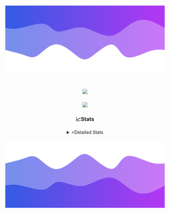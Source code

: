 ![Header](./header.png)
<div align="center">

<h1 align="center">
  <a href="https://git.io/typing-svg">
    <img src="https://readme-typing-svg.herokuapp.com/?lines=Hello,+There!+%F0%9F%91%8B;This+is+chicho.;Owner+on+Ocean;&center=true&size=25">
  </a>
</h1>
  
<p align="center">
  <img src="https://lanyard.cnrad.dev/api/852683595378196480" />
</p>

### 📈Stats
<details>
    <summary> ⚡Detailed Stats</summary>
    <br/>

<!--START_SECTION:waka-->
![Code Time](http://img.shields.io/badge/Code%20Time-787%20hrs%2013%20mins-blue)

![Profile Views](http://img.shields.io/badge/Profile%20Views-2-blue)

**🐱 My GitHub Data** 

> 📦 78.4 kB Used in GitHub's Storage 
 > 
> 🏆 29 Contributions in the Year 2024
 > 
> 🚫 Not Opted to Hire
 > 
> 📜 15 Public Repositories 
 > 
> 🔑 9 Private Repositories 
 > 
**I'm a Night 🦉** 

```text
🌞 Morning                22 commits          █░░░░░░░░░░░░░░░░░░░░░░░░   05.50 % 
🌆 Daytime                55 commits          ███░░░░░░░░░░░░░░░░░░░░░░   13.75 % 
🌃 Evening                175 commits         ███████████░░░░░░░░░░░░░░   43.75 % 
🌙 Night                  148 commits         █████████░░░░░░░░░░░░░░░░   37.00 % 
```
📅 **I'm Most Productive on Tuesday** 

```text
Monday                   24 commits          ██░░░░░░░░░░░░░░░░░░░░░░░   06.00 % 
Tuesday                  108 commits         ███████░░░░░░░░░░░░░░░░░░   27.00 % 
Wednesday                83 commits          █████░░░░░░░░░░░░░░░░░░░░   20.75 % 
Thursday                 56 commits          ████░░░░░░░░░░░░░░░░░░░░░   14.00 % 
Friday                   42 commits          ███░░░░░░░░░░░░░░░░░░░░░░   10.50 % 
Saturday                 34 commits          ██░░░░░░░░░░░░░░░░░░░░░░░   08.50 % 
Sunday                   53 commits          ███░░░░░░░░░░░░░░░░░░░░░░   13.25 % 
```


📊 **This Week I Spent My Time On** 

```text
🕑︎ Time Zone: America/Argentina/Buenos_Aires

💬 Programming Languages: 
TypeScript               5 hrs 11 mins       ████████████░░░░░░░░░░░░░   47.25 % 
Astro                    3 hrs 18 mins       ████████░░░░░░░░░░░░░░░░░   30.14 % 
JSON                     59 mins             ██░░░░░░░░░░░░░░░░░░░░░░░   09.07 % 
JavaScript               47 mins             ██░░░░░░░░░░░░░░░░░░░░░░░   07.17 % 
YAML                     14 mins             █░░░░░░░░░░░░░░░░░░░░░░░░   02.18 % 

🔥 Editors: 
VS Code                  11 hrs              █████████████████████████   100.00 % 

🐱‍💻 Projects: 
amparar                  5 hrs 57 mins       ██████████████░░░░░░░░░░░   54.23 % 
testa                    3 hrs 49 mins       █████████░░░░░░░░░░░░░░░░   34.80 % 
ampararweb               41 mins             ██░░░░░░░░░░░░░░░░░░░░░░░   06.22 % 
Unknown Project          29 mins             █░░░░░░░░░░░░░░░░░░░░░░░░   04.45 % 
esland-web-8eada88e1aefc42 mins              ░░░░░░░░░░░░░░░░░░░░░░░░░   00.31 % 

💻 Operating System: 
Windows                  10 hrs 49 mins      █████████████████████████   98.45 % 
Mac                      10 mins             ░░░░░░░░░░░░░░░░░░░░░░░░░   01.55 % 
```

**I Mostly Code in JavaScript** 

```text
JavaScript               8 repos             ██████░░░░░░░░░░░░░░░░░░░   25.00 % 
HTML                     7 repos             █████░░░░░░░░░░░░░░░░░░░░   21.88 % 
TypeScript               2 repos             ██░░░░░░░░░░░░░░░░░░░░░░░   06.25 % 
C#                       2 repos             ██░░░░░░░░░░░░░░░░░░░░░░░   06.25 % 
SCSS                     1 repo              █░░░░░░░░░░░░░░░░░░░░░░░░   03.12 % 
```




 Last Updated on 25/07/2024 16:17:59 UTC
<!--END_SECTION:waka-->
</details>

![Footer](./footer.png)
